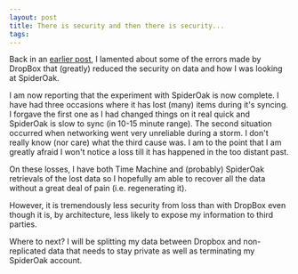 ```yaml
---
layout: post
title: There is security and then there is security...
tags: 
---
```

Back in an [earlier post][1], I lamented about some of the errors made by
DropBox that (greatly) reduced the security on data and how I was looking at
SpiderOak.

I am now reporting that the experiment with SpiderOak is now complete. I have
had three occasions where it has lost (many) items during it's syncing. I
forgave the first one as I had changed things on it real quick and SpiderOak
is slow to sync (in 10-15 minute range). The second situation occurred when
networking went very unreliable during a storm. I don't really know (nor care)
what the third cause was. I am to the point that I am greatly afraid I won't
notice a loss till it has happened in the too distant past.

On these losses, I have both Time Machine and (probably) SpiderOak retrievals
of the lost data so I hopefully am able to recover all the data without a
great deal of pain (i.e. regenerating it).

However, it is tremendously less security from loss than with DropBox even
though it is, by architecture, less likely to expose my information to third
parties.

Where to next? I will be splitting my data between Dropbox and non-replicated
data that needs to stay private as well as terminating my SpiderOak account.

[1]: /2011/06/22/dropbox-accidentally-unlocked-all-accounts-for-4-hours.html

